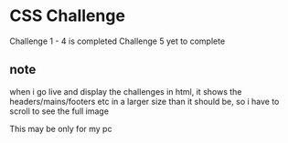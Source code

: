 # CSS Challenge

Challenge 1 - 4 is completed
Challenge 5 yet to complete

## note

when i go live and display the challenges in html, it shows the headers/mains/footers etc in a larger size than it should be, so i have to scroll to see the full image

This may be only for my pc
